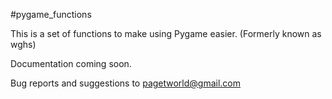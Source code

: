 #pygame_functions

This is a set of functions to make using Pygame easier. (Formerly known as wghs)

Documentation coming soon.


Bug reports and suggestions to pagetworld@gmail.com
